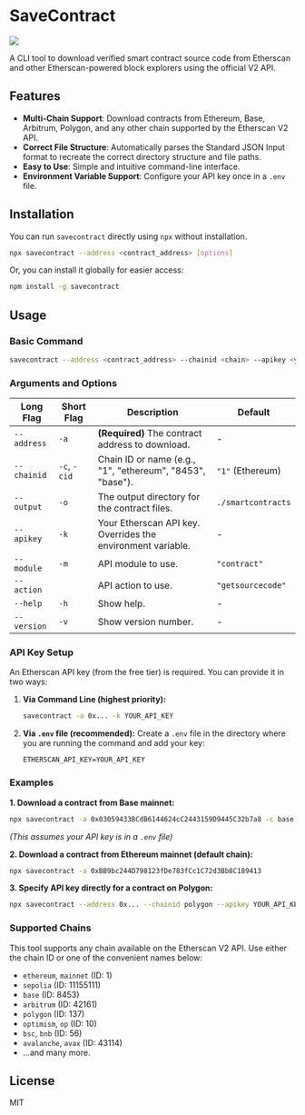 # SaveContract

<img src="https://raw.githubusercontent.com/aaurelions/savecontract/refs/heads/main/screenshot.png">

A CLI tool to download verified smart contract source code from Etherscan and other Etherscan-powered block explorers using the official V2 API.

## Features

- **Multi-Chain Support**: Download contracts from Ethereum, Base, Arbitrum, Polygon, and any other chain supported by the Etherscan V2 API.
- **Correct File Structure**: Automatically parses the Standard JSON Input format to recreate the correct directory structure and file paths.
- **Easy to Use**: Simple and intuitive command-line interface.
- **Environment Variable Support**: Configure your API key once in a `.env` file.

## Installation

You can run `savecontract` directly using `npx` without installation.

```bash
npx savecontract --address <contract_address> [options]
```

Or, you can install it globally for easier access:

```bash
npm install -g savecontract
```

## Usage

### Basic Command

```bash
savecontract --address <contract_address> --chainid <chain> --apikey <your_api_key> --output <directory>
```

### Arguments and Options

| Long Flag   | Short Flag   | Description                                                 | Default            |
| ----------- | ------------ | ----------------------------------------------------------- | ------------------ |
| `--address` | `-a`         | **(Required)** The contract address to download.            | -                  |
| `--chainid` | `-c`, `-cid` | Chain ID or name (e.g., "1", "ethereum", "8453", "base").   | `"1"` (Ethereum)   |
| `--output`  | `-o`         | The output directory for the contract files.                | `./smartcontracts` |
| `--apikey`  | `-k`         | Your Etherscan API key. Overrides the environment variable. | -                  |
| `--module`  | `-m`         | API module to use.                                          | `"contract"`       |
| `--action`  |              | API action to use.                                          | `"getsourcecode"`  |
| `--help`    | `-h`         | Show help.                                                  | -                  |
| `--version` | `-v`         | Show version number.                                        | -                  |

### API Key Setup

An Etherscan API key (from the free tier) is required. You can provide it in two ways:

1.  **Via Command Line (highest priority):**

    ```bash
    savecontract -a 0x... -k YOUR_API_KEY
    ```

2.  **Via `.env` file (recommended):**
    Create a `.env` file in the directory where you are running the command and add your key:
    ```
    ETHERSCAN_API_KEY=YOUR_API_KEY
    ```

### Examples

**1. Download a contract from Base mainnet:**

```bash
npx savecontract -a 0x03059433BCdB6144624cC2443159D9445C32b7a8 -c base -o ./base_contracts
```

_(This assumes your API key is in a `.env` file)_

**2. Download a contract from Ethereum mainnet (default chain):**

```bash
npx savecontract -a 0xBB9bc244D798123fDe783fCc1C72d3Bb8C189413
```

**3. Specify API key directly for a contract on Polygon:**

```bash
npx savecontract --address 0x... --chainid polygon --apikey YOUR_API_KEY
```

### Supported Chains

This tool supports any chain available on the Etherscan V2 API. Use either the chain ID or one of the convenient names below:

- `ethereum`, `mainnet` (ID: 1)
- `sepolia` (ID: 11155111)
- `base` (ID: 8453)
- `arbitrum` (ID: 42161)
- `polygon` (ID: 137)
- `optimism`, `op` (ID: 10)
- `bsc`, `bnb` (ID: 56)
- `avalanche`, `avax` (ID: 43114)
- ...and many more.

## License

MIT
